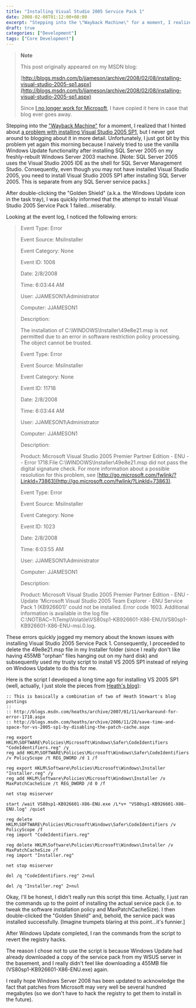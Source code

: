 ```yaml
---
title: "Installing Visual Studio 2005 Service Pack 1"
date: 2008-02-08T01:12:00+08:00
excerpt: "Stepping into the \"Wayback Machine\" for a moment, I realized that I hinted about a problem with installing Visual Studio 2005 SP1 , but I never got around to blogging about it in more detail. Unfortunately, I just got bit by this problem yet again this..."
draft: true
categories: ["Development"]
tags: ["Core Development"]
---
```


> **Note**
> 
> 
> 	This post originally appeared on my MSDN blog:  
>   
> 
> 
> [http://blogs.msdn.com/b/jjameson/archive/2008/02/08/installing-visual-studio-2005-sp1.aspx](http://blogs.msdn.com/b/jjameson/archive/2008/02/08/installing-visual-studio-2005-sp1.aspx)
> 
> 
> Since
> 	[I no longer work for Microsoft](/blog/jjameson/2011/09/02/last-day-with-microsoft), I have copied it here in case that blog 
> 	ever goes away.


Stepping into the ["Wayback 
Machine"](http://en.wikipedia.org/wiki/Wayback_Machine) for a moment, I realized that I hinted about [a problem with installing Visual Studio 2005 SP1](/blog/jjameson/2007/06/23/save-huge-amounts-of-disk-space-by-slipstreaming-service-packs), but I never got around to  blogging about it in more detail. Unfortunately, I just got bit by this problem  yet again this morning because I naively tried to use the vanilla Windows Update  functionality after installing SQL Server 2005 on my freshly-rebuilt Windows Server  2003 machine. [Note: SQL Server 2005 uses the Visual Studio 2005 IDE as the shell  for SQL Server Management Studio. Consequently, even though you may not have installed  Visual Studio 2005, you need to install Visual Studio 2005 SP1 after installing  SQL Server 2005. This is separate from any SQL Server service packs.]

After double-clicking the "Golden Shield" (a.k.a. the Windows Update icon in  the task tray), I was quickly informed that the attempt to install Visual Studio  2005 Service Pack 1 failed...miserably.

Looking at the event log, I noticed the following errors:


> Event Type: Error  
> 
> Event Source: MsiInstaller  
> 
> Event Category: None  
> 
> Event ID: 1008  
> 
> Date: 2/8/2008  
> 
> Time: 6:03:44 AM  
> 
> User: JJAMESON1\Administrator  
> 
> Computer: JJAMESON1  
> 
> Description:  
> 
> The installation of C:\WINDOWS\Installer\49e8e21.msp is not permitted due to 
> an error in software restriction policy processing. The object cannot be trusted.
> 
> Event Type: Error  
> 
> Event Source: MsiInstaller  
> 
> Event Category: None  
> 
> Event ID: 11718  
> 
> Date: 2/8/2008  
> 
> Time: 6:03:44 AM  
> 
> User: JJAMESON1\Administrator  
> 
> Computer: JJAMESON1  
> 
> Description:  
> 
> Product: Microsoft Visual Studio 2005 Premier Partner Edition - ENU -- Error 
> 1718.File C:\WINDOWS\Installer\49e8e21.msp did not pass the digital signature 
> check. For more information about a possible resolution for this problem, see
> [http://go.microsoft.com/fwlink/?LinkId=73863](http://go.microsoft.com/fwlink/?LinkId=73863).
> 
> Event Type: Error  
> 
> Event Source: MsiInstaller  
> 
> Event Category: None  
> 
> Event ID: 1023  
> 
> Date: 2/8/2008  
> 
> Time: 6:03:55 AM  
> 
> User: JJAMESON1\Administrator  
> 
> Computer: JJAMESON1  
> 
> Description:  
> 
> Product: Microsoft Visual Studio 2005 Premier Partner Edition - ENU - Update 
> 'Microsoft Visual Studio 2005 Team Explorer - ENU Service Pack 1 (KB926601)' 
> could not be installed. Error code 1603. Additional information is available 
> in the log file C:\NOTBAC~1\Temp\Volatile\VS80sp1-KB926601-X86-ENU\VS80sp1-KB926601-X86-ENU-msi.0.log.


These errors quickly jogged my memory about the known issues with installing  Visual Studio 2005 Service Pack 1. Consequently, I proceeded to delete the 49e8e21.msp  file in my Installer folder (since I really don't like having 455MB "orphan" files  hanging out on my hard disk) and subsequently used my trusty script to install VS  2005 SP1 instead of relying on Windows Update to do this for me.

Here is the script I developed a long time ago for installing VS 2005 SP1 (well,  actually, I just stole the pieces from [Heath's 
blog](http://blogs.msdn.com/heaths)):



    :: This is basically a combination of two of Heath Stewart's blog postings
    :: 
    :: http://blogs.msdn.com/heaths/archive/2007/01/11/workaround-for-error-1718.aspx
    :: http://blogs.msdn.com/heaths/archive/2006/11/28/save-time-and-space-for-vs-2005-sp1-by-disabling-the-patch-cache.aspx
    
    reg export HKLM\SOFTWARE\Policies\Microsoft\Windows\Safer\CodeIdentifiers "CodeIdentifiers.reg" /y
    reg add HKLM\SOFTWARE\Policies\Microsoft\Windows\Safer\CodeIdentifiers /v PolicyScope /t REG_DWORD /d 1 /f
    
    reg export HKLM\Software\Policies\Microsoft\Windows\Installer "Installer.reg" /y
    reg add HKLM\Software\Policies\Microsoft\Windows\Installer /v MaxPatchCacheSize /t REG_DWORD /d 0 /f
    
    net stop msiserver
    
    start /wait VS80sp1-KB926601-X86-ENU.exe /L*v+ "VS80sp1-KB926601-X86-ENU.log" /quiet
    
    reg delete HKLM\SOFTWARE\Policies\Microsoft\Windows\Safer\CodeIdentifiers /v PolicyScope /f
    reg import "CodeIdentifiers.reg"
    
    reg delete HKLM\Software\Policies\Microsoft\Windows\Installer /v MaxPatchCacheSize /f
    reg import "Installer.reg"
    
    net stop msiserver
    
    del /q "CodeIdentifiers.reg" 2>nul
    
    del /q "Installer.reg" 2>nul



Okay, I'll be honest, I didn't really run this script this time. Actually, I  just ran the commands up to the point of installing the actual service pack (i.e.  to tweak the software installation policy and MaxPatchCacheSize). I then double-clicked  the "Golden Shield" and, behold, the service pack was installed successfully. [Imagine  trumpets blaring at this point...it's funnier.]

After Windows Update completed, I ran the commands from the script to revert  the registry hacks.

The reason I chose not to use the script is because Windows Update had already  downloaded a copy of the service pack from my WSUS server in the basement, and I  really didn't feel like downloading a 455MB file (VS80sp1-KB926601-X86-ENU.exe)  again.

I really hope Windows Server 2008 has been updated to acknowledge the fact that  patches from Microsoft may very well be several hundred megabytes (so we don't have  to hack the registry to get them to install in the future).

